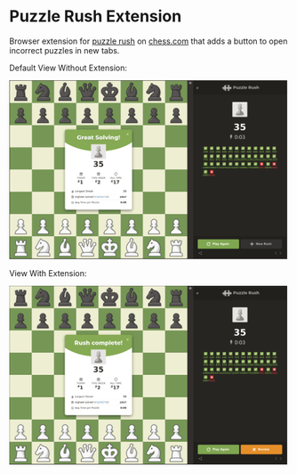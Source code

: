 # Puzzle Rush Extension

Browser extension for
[puzzle rush](https://chess.com/puzzles/rush)
on [chess.com](https://chess.com)
that adds a button to open incorrect puzzles in new tabs.

Default View Without Extension:

<img src="images/rushWithoutExtension.png" width="500px">

View With Extension:

<img src="images/rushWithExtension.png" width="500px">
